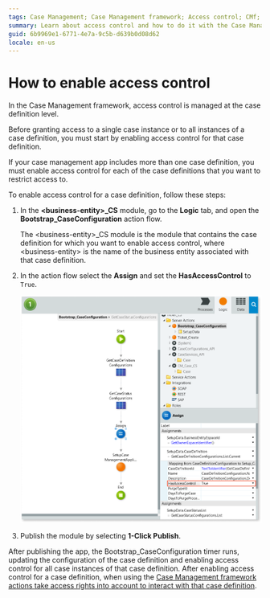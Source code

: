 ```yaml
---
tags: Case Management; Case Management framework; Access control; CMf; AC;
summary: Learn about access control and how to do it with the Case Management framework.
guid: 6b9969e1-6771-4e7a-9c5b-d639b0d08d62
locale: en-us
---
```


# How to enable access control

In the Case Management framework, access control is managed at the case definition level.

Before granting access to a single case instance or to all instances of a case definition, you must start by enabling access control for that case definition.

If your case management app includes more than one case definition, you must enable access control for each of the case definitions that you want to restrict access to.

To enable access control for a case definition, follow these steps:

1. In the **&lt;business-entity&gt;_CS** module, go to the **Logic** tab, and open the **Bootstrap_CaseConfiguration** action flow.

    <div class="info" markdown="1">

    The &lt;business-entity&gt;_CS module is the module that contains the case definition for which you want to enable access control, where &lt;business-entity&gt; is the name of the business entity associated with that case definition.

    </div>

1. In the action flow select the **Assign** and set the **HasAccessControl** to `True`.

    ![Has Access Control](images/enable-access-con-ss.png?width=600)

1. Publish the module by selecting **1-Click Publish**.

After publishing the app, the Bootstrap_CaseConfiguration timer runs, updating the configuration of the case definition and enabling access control for all case instances of that case definition. After enabling access control for a case definition, when using the [Case Management framework actions take access rights into account to interact with that case definition](permission-actions-ac.md).
